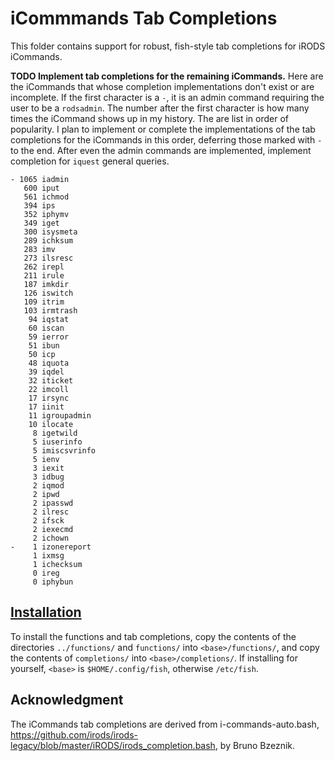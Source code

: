 # iCommmands Tab Completions

This folder contains support for robust, fish-style tab completions for iRODS iCommands.

__TODO Implement tab completions for the remaining iCommands.__
Here are the iCommands that whose completion implementations don't exist or are incomplete. If the
first character is a `-`, it is an admin command requiring the user to be a `rodsadmin`. The number
after the first character is how many times the iCommand shows up in my history. The are list in
order of popularity. I plan to implement or complete the implementations of the tab completions for
the iCommands in this order, deferring those marked with `-` to the end. After even the admin
commands are implemented, implement completion for `iquest` general queries.

```
- 1065 iadmin
   600 iput
   561 ichmod
   394 ips
   352 iphymv
   349 iget
   300 isysmeta
   289 ichksum
   283 imv
   273 ilsresc
   262 irepl
   211 irule
   187 imkdir
   126 iswitch
   109 itrim
   103 irmtrash
    94 iqstat
    60 iscan
    59 ierror
    51 ibun
    50 icp
    48 iquota
    39 iqdel
    32 iticket
    22 imcoll
    17 irsync
    17 iinit
    11 igroupadmin
    10 ilocate
     8 igetwild
     5 iuserinfo
     5 imiscsvrinfo
     5 ienv
     3 iexit
     3 idbug
     2 iqmod
     2 ipwd
     2 ipasswd
     2 ilresc
     2 ifsck
     2 iexecmd
     2 ichown
-    1 izonereport
     1 ixmsg
     1 ichecksum
     0 ireg
     0 iphybun
```

## [Installation](#installation)

To install the functions and tab completions, copy the contents of the directories `../functions/`
and `functions/` into `<base>/functions/`, and copy the contents of `completions/` into
`<base>/completions/`.  If installing for yourself, `<base>` is `$HOME/.config/fish`, otherwise
`/etc/fish`.

## Acknowledgment

The iCommands tab completions are derived from i-commands-auto.bash,
https://github.com/irods/irods-legacy/blob/master/iRODS/irods_completion.bash, by Bruno Bzeznik.
